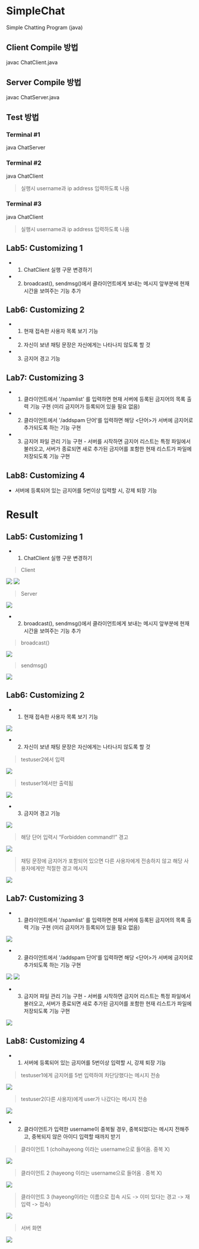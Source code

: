 # SimpleChat
Simple Chatting Program (java)

## Client Compile 방법
 javac ChatClient.java

## Server Compile 방법
 javac ChatServer.java

## Test 방법
### Terminal #1
  java ChatServer
### Terminal #2
  java ChatClient
  > 실행시 username과 ip address 입력하도록 나옴
### Terminal #3
  java ChatClient
  > 실행시 username과 ip address 입력하도록 나옴

## Lab5: Customizing 1
- 1. ChatClient 실행 구문 변경하기
- 2. broadcast(), sendmsg()에서 클라이언트에게 보내는 메시지 앞부분에 현재시간을 보여주는 기능 추가

## Lab6: Customizing 2
- 1. 현재 접속한 사용자 목록 보기 기능
- 2. 자신이 보낸 채팅 문장은 자신에게는 나타나지 않도록 할 것
- 3. 금지어 경고 기능

## Lab7: Customizing 3
- 1. 클라이언트에서 '/spamlist' 를 입력하면 현재 서버에 등록된 금지어의 목록 출력 기능 구현 (미리 금지어가 등록되어 있을 필요 없음)
- 2. 클라이언트에서 '/addspam 단어'를 입력하면 해당 <단어>가 서버에 금지어로 추가되도록 하는 기능 구현
- 3. 금지어 파일 관리 기능 구현 - 서버를 시작하면 금지어 리스트는 특정 파일에서 불러오고, 서버가 종료되면 새로 추가된 금지어를 포함한 현재 리스트가 파일에 저장되도록 기능 구현

## Lab8: Customizing 4
- 서버에 등록되어 있는 금지어를 5번이상 입력할 시, 강제 퇴장 기능

# Result

## Lab5: Customizing 1
- 1. ChatClient 실행 구문 변경하기
> Client
<img src="https://user-images.githubusercontent.com/47182864/59143841-6167a800-8a0a-11e9-89ac-b7b4eb308564.png">
<img src="https://user-images.githubusercontent.com/47182864/59143842-63316b80-8a0a-11e9-8118-ac6cdeaa4d8e.png">

> Server
<img src="https://user-images.githubusercontent.com/47182864/59143845-6b89a680-8a0a-11e9-84e8-e2f52cb63290.png">

- 2. broadcast(), sendmsg()에서 클라이언트에게 보내는 메시지 앞부분에 현재시간을 보여주는 기능 추가
> broadcast()
<img src="https://user-images.githubusercontent.com/47182864/59143846-6c223d00-8a0a-11e9-9d20-4c161bf85626.png">

> sendmsg()
<img src="https://user-images.githubusercontent.com/47182864/59143847-6c223d00-8a0a-11e9-93d4-ebc8badd403c.png">

## Lab6: Customizing 2
- 1. 현재 접속한 사용자 목록 보기 기능
<img src="https://user-images.githubusercontent.com/47182864/59143853-75aba500-8a0a-11e9-8ccb-677ec6c8ca74.png">

- 2. 자신이 보낸 채팅 문장은 자신에게는 나타나지 않도록 할 것

> testuser2에서 입력
<img src="https://user-images.githubusercontent.com/47182864/59143854-75aba500-8a0a-11e9-9d84-bb54864289c9.png">

> testuser1에서만 출력됨
<img src="https://user-images.githubusercontent.com/47182864/59143855-75aba500-8a0a-11e9-8b65-1d514b4fa3ad.png">

- 3. 금지어 경고 기능
<img src="https://user-images.githubusercontent.com/47182864/59143856-76443b80-8a0a-11e9-8628-813be24c3084.png">

> 해당 단어 입력시 “Forbidden command!!” 경고
<img src="https://user-images.githubusercontent.com/47182864/59143857-76443b80-8a0a-11e9-88e9-9e072cb598df.png">

>	채팅 문장에 금지어가 포함되어 있으면 다른 사용자에게 전송하지 않고 해당 사용자에게만 적절한 경고 메시지
<img src="https://user-images.githubusercontent.com/47182864/59143858-76443b80-8a0a-11e9-9ada-cffc6f48ed6b.png">

## Lab7: Customizing 3
- 1. 클라이언트에서 '/spamlist' 를 입력하면 현재 서버에 등록된 금지어의 목록 출력 기능 구현 (미리 금지어가 등록되어 있을 필요 없음)
<img src="https://user-images.githubusercontent.com/47182864/59143861-7e9c7680-8a0a-11e9-9798-f606b0ed4ea6.png">

- 2. 클라이언트에서 '/addspam 단어'를 입력하면 해당 <단어>가 서버에 금지어로 추가되도록 하는 기능 구현
<img src="https://user-images.githubusercontent.com/47182864/59143862-7e9c7680-8a0a-11e9-8136-a394065f594d.png">
<img src="https://user-images.githubusercontent.com/47182864/59143863-7f350d00-8a0a-11e9-8aa3-99bb4228228c.png">

- 3. 금지어 파일 관리 기능 구현 - 서버를 시작하면 금지어 리스트는 특정 파일에서 불러오고, 서버가 종료되면 새로 추가된 금지어를 포함한 현재 리스트가 파일에 저장되도록 기능 구현
<img src="https://user-images.githubusercontent.com/47182864/59159096-a588a480-8aff-11e9-87a0-6296fe2f709d.png">

## Lab8: Customizing 4
- 1. 서버에 등록되어 있는 금지어를 5번이상 입력할 시, 강제 퇴장 기능
> testuser1에게 금지어를 5번 입력하여 차단당했다는 메시지 전송
<img src="https://user-images.githubusercontent.com/47182864/59159198-ea610b00-8b00-11e9-9e39-38422fae134a.png">

> testuser2(다른 사용자)에게 user가 나갔다는 메시지 전송
<img src="https://user-images.githubusercontent.com/47182864/59159200-ec2ace80-8b00-11e9-9cb0-e6617f090d89.png">

- 2. 클라이언트가 입력한 username이 중복될 경우, 중복되었다는 메시지 전해주고, 
중복되지 않은 아이디 입력할 때까지 받기
> 클라이언트 1 (choihayeong 이라는 username으로 들어옴. 중복 X)
<img src="https://user-images.githubusercontent.com/47182864/59203730-24521000-8bda-11e9-803e-7286509e2acc.png">

> 클라이언트 2 (hayeong 이라는 username으로 들어옴 . 중복 X)
<img src="https://user-images.githubusercontent.com/47182864/59203740-2916c400-8bda-11e9-98ba-d3575c02c718.png">

> 클라이언트 3 (hayeong이라는 이름으로 접속 시도 -> 이미 있다는 경고 -> 재입력 -> 접속)
<img src="https://user-images.githubusercontent.com/47182864/59203743-2caa4b00-8bda-11e9-8b95-c8e83496b2f2.png">

> 서버 화면 
<img src="https://user-images.githubusercontent.com/47182864/59203742-2c11b480-8bda-11e9-9bfb-3bfc2fe10f08.png">
